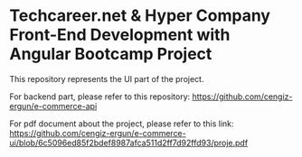 # Techcareer.net & Hyper Company Front-End Development with Angular Bootcamp Project

This repository represents the UI part of the project.

For backend part, please refer to this repository: https://github.com/cengiz-ergun/e-commerce-api

For pdf document about the project, please refer to this link: https://github.com/cengiz-ergun/e-commerce-ui/blob/6c5096ed85f2bdef8987afca511d2ff7d92ffd93/proje.pdf

